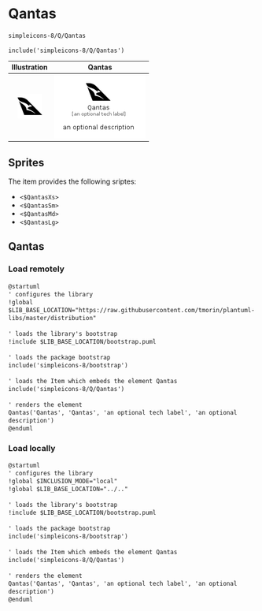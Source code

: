 # Qantas


```text
simpleicons-8/Q/Qantas
```

```text
include('simpleicons-8/Q/Qantas')
```



| Illustration | Qantas |
| :---: | :---: |
| ![illustration for Illustration](../../simpleicons-8/Q/Qantas.png) | ![illustration for Qantas](../../simpleicons-8/Q/Qantas.Local.png) |



## Sprites
The item provides the following sriptes:

- `<$QantasXs>`
- `<$QantasSm>`
- `<$QantasMd>`
- `<$QantasLg>`





## Qantas

### Load remotely
```plantuml
@startuml
' configures the library
!global $LIB_BASE_LOCATION="https://raw.githubusercontent.com/tmorin/plantuml-libs/master/distribution"

' loads the library's bootstrap
!include $LIB_BASE_LOCATION/bootstrap.puml

' loads the package bootstrap
include('simpleicons-8/bootstrap')

' loads the Item which embeds the element Qantas
include('simpleicons-8/Q/Qantas')

' renders the element
Qantas('Qantas', 'Qantas', 'an optional tech label', 'an optional description')
@enduml
```

### Load locally
```plantuml
@startuml
' configures the library
!global $INCLUSION_MODE="local"
!global $LIB_BASE_LOCATION="../.."

' loads the library's bootstrap
!include $LIB_BASE_LOCATION/bootstrap.puml

' loads the package bootstrap
include('simpleicons-8/bootstrap')

' loads the Item which embeds the element Qantas
include('simpleicons-8/Q/Qantas')

' renders the element
Qantas('Qantas', 'Qantas', 'an optional tech label', 'an optional description')
@enduml
```

